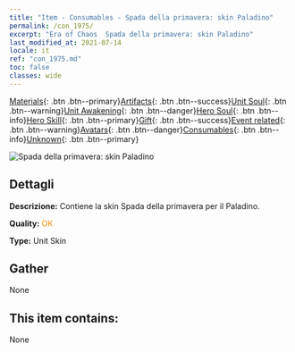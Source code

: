 ```yaml
---
title: "Item - Consumables - Spada della primavera: skin Paladino"
permalink: /con_1975/
excerpt: "Era of Chaos  Spada della primavera: skin Paladino"
last_modified_at: 2021-07-14
locale: it
ref: "con_1975.md"
toc: false
classes: wide
---
```

 [Materials](/ItemsIT/){: .btn .btn--primary}[Artifacts](/ItemsIT/Artifacts/){: .btn .btn--success}[Unit Soul](/ItemsIT/UnitSoul/){: .btn .btn--warning}[Unit Awakening](/ItemsIT/UnitAwakening/){: .btn .btn--danger}[Hero Soul](/ItemsIT/HeroSoul/){: .btn .btn--info}[Hero Skill](/ItemsIT/HeroSkill/){: .btn .btn--primary}[Gift](/ItemsIT/Gift/){: .btn .btn--success}[Event related](/ItemsIT/Events/){: .btn .btn--warning}[Avatars](/ItemsIT/Avatars/){: .btn .btn--danger}[Consumables](/ItemsIT/Consumables/){: .btn .btn--info}[Unknown](/ItemsIT/Unknown/){: .btn .btn--primary}

 ![Spada della primavera: skin Paladino](/images/u/ti_shengqishiqixi.jpg)

## Dettagli
 **Descrizione:** Contiene la skin Spada della primavera per il Paladino.

 **Quality:** <span style="color: #FF8C00">OK</span>

 **Type:** Unit Skin

## Gather

  None

## This item contains:

  None

